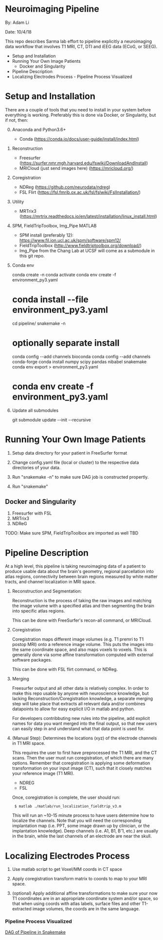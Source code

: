 # Neuroimaging Pipeline
By: Adam Li

Date: 10/4/18

This repo describes Sarma lab effort to pipeline explicitly a neuroimaging data workflow that involves T1 MRI, CT, DTI 
and iEEG data (ECoG, or SEEG). 

<!-- MarkdownTOC -->

- Setup and Installation
- Running Your Own Image Patients
    - Docker and Singularity
- Pipeline Description
- Localizing Electrodes Process
        - Pipeline Process Visualized

<!-- /MarkdownTOC -->

# Setup and Installation
There are a couple of tools that you need to install in your system before everything is working. Preferably this is done via Docker, or Singularity, but if not, then:

0. Anaconda and Python3.6+
    * Conda (https://conda.io/docs/user-guide/install/index.html)

1. Reconstruction
    * Freesurfer (https://surfer.nmr.mgh.harvard.edu/fswiki/DownloadAndInstall)
    * MRICloud (just send images here) (https://mricloud.org/)
    
2. Coregistration
    * NDReg (https://github.com/neurodata/ndreg)
    * FSL Flirt (https://fsl.fmrib.ox.ac.uk/fsl/fslwiki/FslInstallation/)
    
3. Utility
    * MRTrix3 (https://mrtrix.readthedocs.io/en/latest/installation/linux_install.html)

4. SPM, FieldTripToolbox, Img_Pipe MATLAB
    * SPM install (preferably 12): https://www.fil.ion.ucl.ac.uk/spm/software/spm12/
    * FieldTripToolbox (http://www.fieldtriptoolbox.org/download/)
    * Img_Pipe from the Chang Lab at UCSF will come as a submodule in this git repo. 
    
5. Conda env


    conda create -n <envname>
    conda activate <envname>
    conda env create -f environment_py3.yaml
    # conda install --file environment_py3.yaml
    cd pipeline/
    snakemake -n    

    # optionally separate install
    conda config --add channels bioconda
    conda config --add channels conda-forge
    conda install numpy scipy pandas nibabel snakemake
    conda env export > environment_py3.yaml
    # conda env create -f environment_py3.yaml 

6. Update all submodules


    git submodule update --init --recursive

# Running Your Own Image Patients

1. Setup data directory for your patient in FreeSurfer format

2. Change config.yaml file (local or cluster) to the respective
data directories of your data.

3. Run "snakemake -n" to make sure DAG job is constructed propertly.

4. Run "snakemake"

## Docker and Singularity
1. Freesurfer with FSL
2. MRTrix3
3. NDReG

TODO: Make sure SPM, FieldTripToolbox are imported as well
TBD

# Pipeline Description
At a high level, this pipeline is taking neuroimaging data of a patient to produce usable data about the brain's geometry, regional parcellation into atlas regions, connectivity between brain regions measured by white matter tracts, and channel localization in MRI space.

1. Reconstruction and Segmentation:

    Reconstruction is the process of taking the raw images and matching the image volume with a specified atlas and then
    segmenting the brain into specific atlas regions. 
    
    This can be done with FreeSurfer's recon-all command, or MRICloud. 


2. Coregistration

    Coregistration maps different image volumes (e.g. T1 premri to T1 postop MRI) onto a 
    reference image volume. This puts the images into the same coordinate space, and also maps 
    voxels to voxels. This is generally done via some affine transformation computed 
    with external software packages.
    
    This can be done with FSL flirt command, or NDReg.    

3. Merging

    Freesurfer output and all other data is relatively complex. In order to make this repo usable
    by anyone with neuroscience knowledge, but lacking Reconstruction/Coregistration knowledge, a separate
    merging step will take place that extracts all relevant data and/or combines
    datapoints to allow for easy explicit I/O in matlab and python.
    
    For developers contribbuting new rules into the pipeline, add explicit names for data 
    you want merged into the final output, so that new users can easily step in and understand
    what that data point is used for.

4. (Manual Step): Determines the locations (xyz) of the electrode channels in T1 MRI space.
    
    This requires the user to first have preprocessed the T1 MRI, and the CT scans. Then
    the user must run coregistration, of which there are many options. Remember that coregistration
    is applying some deformation transformation on your input image (CT), such that it closely matches
    your reference image (T1 MRI).
    
    - NDREG
    - FSL
    
    Once, coregistration is complete, the user should run:
           
        $ matlab ./matlab/run_localization_fieldtrip_v3.m
        
    This will run an ~10-15 minute process to have users determine how to localize the channels. Note that
    you will need the corresponding implantation map (i.e. PPT, some image drawn up by clinician, or the implantation knowledge).
    Deep channels (i.e. A1, B1, B'1, etc.) are usually in the brain, while the last channels of
    an electrode are near the skull. 

# Localizing Electrodes Process

1. Use matlab script to get Voxel/MM coords in CT space

2. Apply coregistration transform matrix to coords to map to your MRI space.

3. (optional) Apply additional affine transformations to make sure your now T1 coordinates
are in an appropriate coordinate system and/or space, so that when using coords with atlas labels,
surface files and other T1-extracted image volumes, the coords are in the same 
language.

### Pipeline Process Visualized
[DAG of Pipeline in Snakemake](./pipeline/dag_neuroimaging_pipeline.pdf)

